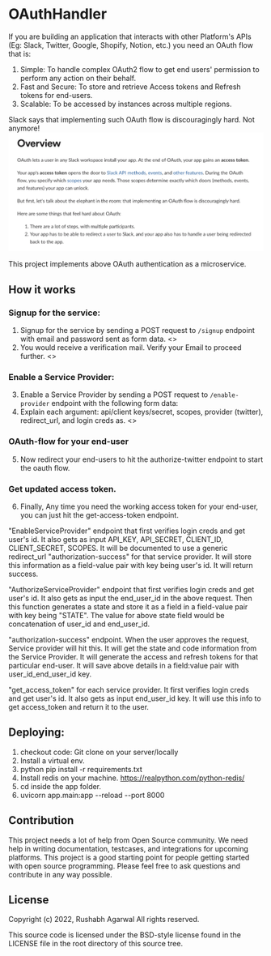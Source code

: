# OAuthHandler

If you are building an application that interacts with other Platform's APIs 
(Eg: Slack, Twitter, Google, Shopify, Notion, etc.) you need an OAuth flow that is:

1. Simple: To handle complex OAuth2 flow to get end users' permission to perform any action on their behalf.
2. Fast and Secure: To store and retrieve Access tokens and Refresh tokens for end-users.
3. Scalable: To be accessed by instances across multiple regions.

Slack says that implementing such OAuth flow is discouragingly hard. Not anymore!
![Slack says that implementing an OAuth flow is discouragingly hard. Not anymore!](slack_screenshot.png)

This project implements above OAuth authentication as a microservice.

## How it works

### Signup for the service:
1. Signup for the service by sending a POST request to `/signup` endpoint with email and password sent as form data.
<<Insert a SS of example request>>
2. You would receive a verification mail. Verify your Email to proceed further.
<<Insert a SS of Successful Email Verification>>

### Enable a Service Provider:
3. Enable a Service Provider by sending a POST request to `/enable-provider` endpoint with the following form data:
4. Explain each argument: api/client keys/secret, scopes, provider (twitter), redirect_url, and login creds as.
<<Insert a SS of example request>>

### OAuth-flow for your end-user
5. Now redirect your end-users to hit the authorize-twitter endpoint to start the oauth flow.

### Get updated access token.
6. Finally, Any time you need the working access token for your end-user, you can just hit the get-access-token endpoint.



"EnableServiceProvider" endpoint that first verifies login creds and get user's id.
It also gets as input API_KEY, API_SECRET, CLIENT_ID, CLIENT_SECRET, SCOPES.
It will be documented to use a generic redirect_url "authorization-success" for that service provider.
It will store this information as a field-value pair with key being user's id.
It will return success.

"AuthorizeServiceProvider" endpoint that first verifies login creds and get user's id.
It also gets as input the end_user_id in the above request.
Then this function generates a state and store it as a field in a field-value pair with key being "STATE".
The value for above state field would be concatenation of user_id and end_user_id.

"authorization-success" endpoint. When the user approves the request, Service provider will hit this.
It will get the state and code information from the Service Provider.
It will generate the access and refresh tokens for that particular end-user.
It will save above details in a field:value pair with user_id_end_user_id key.

"get_access_token" for each service provider. It first verifies login creds and get user's id.
It also gets as input end_user_id key.
It will use this info to get access_token and return it to the user.

## Deploying:

1. checkout code: Git clone on your server/locally
2. Install a virtual env.
3. python pip install -r requirements.txt
4. Install redis on your machine. https://realpython.com/python-redis/
5. cd inside the app folder.
6. uvicorn app.main:app --reload --port 8000

## Contribution

This project needs a lot of help from Open Source community.
We need help in writing documentation, testcases, and integrations for upcoming platforms.
This project is a good starting point for people getting started with open source programming.
Please feel free to ask questions and contribute in any way possible.  

## License

Copyright (c) 2022, Rushabh Agarwal
All rights reserved.

This source code is licensed under the BSD-style license found in the
LICENSE file in the root directory of this source tree. 
